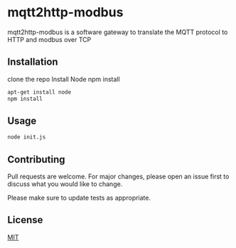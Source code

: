 # mqtt2http-modbus

mqtt2http-modbus is a software gateway to translate the MQTT protocol to HTTP and modbus over TCP

## Installation

clone the repo
Install Node
npm install


```bash
apt-get install node 
npm install
```

## Usage

```bash
node init.js
```

## Contributing
Pull requests are welcome. For major changes, please open an issue first to discuss what you would like to change.

Please make sure to update tests as appropriate.

## License
[MIT](https://choosealicense.com/licenses/mit/)
